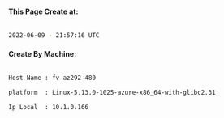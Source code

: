 
   
#### This Page Create at:

```bash

2022-06-09 - 21:57:16 UTC

```

#### Create By Machine:

```bash

Host Name : fv-az292-480

platform  : Linux-5.13.0-1025-azure-x86_64-with-glibc2.31

Ip Local  : 10.1.0.166

```

